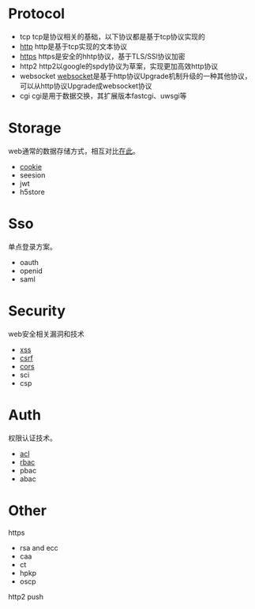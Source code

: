 # Protocol

- tcp
tcp是协议相关的基础，以下协议都是基于tcp协议实现的
- [http][http]
http是基于tcp实现的文本协议
- [https][https]
https是安全的hhtp协议，基于TLS/SSl协议加密
- http2
http2以google的spdy协议为草案，实现更加高效http协议
- websocket
[websocket][ws]是基于http协议Upgrade机制升级的一种其他协议，可以从http协议Upgrade成websocket协议
- cgi
cgi是用于数据交换，其扩展版本fastcgi、uwsgi等

# Storage

web通常的数据存储方式，相互对比[在此][storage]。

- [cookie][cookie]
- seesion
- jwt
- h5store

# Sso

单点登录方案。

- oauth
- openid
- saml

# Security

web安全相关漏洞和技术

- [xss][xss]
- [csrf][csrf]
- [cors][cors]
- sci
- csp

# Auth

权限认证技术。

- [acl][acl]
- [rbac][rbac]
- pbac
- abac

# Other

https
- rsa and ecc
- caa
- ct
- hpkp
- oscp

http2
push

[http]: proto_http_zh.md
[https]: proto_https_zh.md
[ws]: proto_websocket_zh.md
[storage]: storage_zh.md
[cookie]: http_cookie_zh.md

[xss]: http_xss_zh.md
[csrf]:http_csrf_zh.md
[cors]: http_cors_zh.md

[acl]: ram_acl_zh.md
[rbac]: ram_rbac_zh.md
